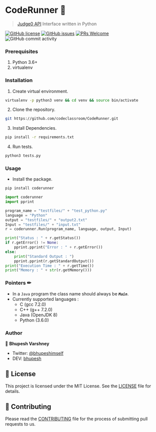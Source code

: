 # CodeRunner 🏃
> [Judge0 API](https://api.judge0.com/) Interface written in Python

[![GitHub license](https://img.shields.io/github/license/codeclassroom/CodeRunner)](https://github.com/codeclassroom/CodeRunner/blob/master/LICENSE)
[![GitHub issues](https://img.shields.io/github/issues/codeclassroom/CodeRunner?color=blueviolet)](https://github.com/codeclassroom/CodeRunner/issues)
[![PRs Welcome](https://img.shields.io/badge/PRs-welcome-orange.svg)](http://makeapullrequest.com)
![GitHub commit activity](https://img.shields.io/github/commit-activity/m/codeclassroom/CodeRunner?style=plastic)

### Prerequisites
1. Python 3.6+
2. virtualenv

### Installation
1. Create virtual environment.
```bash
virtualenv -p python3 venv && cd venv && source bin/activate
```
2. Clone the repository.
```bash
git https://github.com/codeclassroom/CodeRunner.git
```
3. Install Dependencies.
```bash
pip install -r requirements.txt
```
4. Run tests.
```bash
python3 tests.py
```

### Usage
- Install the package.
```bash
pip install coderunner
```

```python
import coderunner
import pprint

program_name = "testfiles/" + "test_python.py"
language = "Python"
output = "testfiles/" + "output2.txt"
Input = "testfiles/" + "input.txt"
r = coderunner.Run(program_name, language, output, Input)

print("Status : " + r.getStatus())
if r.getError() != None:
	pprint.pprint("Error : " + r.getError())
else:
	print("Standard Output : ")
	pprint.pprint(r.getStandardOutput())
print("Execution Time : " + r.getTime())
print("Memory : " + str(r.getMemory()))
```


### Pointers ✏
- In a `Java` program the class name should always be ***`Main`***.
- Currently supported languages :
  - C (gcc 7.2.0)
  - C++ (g++ 7.2.0)
  - Java (OpenJDK 8)
  - Python (3.6.0)



### Author

👥 **Bhupesh Varshney**

- Twitter: [@bhupeshimself](https://twitter.com/bhupeshimself)
- DEV: [bhupesh](https://dev.to/bhupesh)

## 📝 License

This project is licensed under the MIT License. See the [LICENSE](LICENSE) file for details.

## 👋 Contributing

Please read the [CONTRIBUTING](CONTRIBUTING.md) file for the process of submitting pull requests to us.
